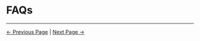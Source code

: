 # FAQs


---
[← Previous Page](README.md#chapter-summary) | [Next Page →](../4-FirstInstallAndUse/README.md)


